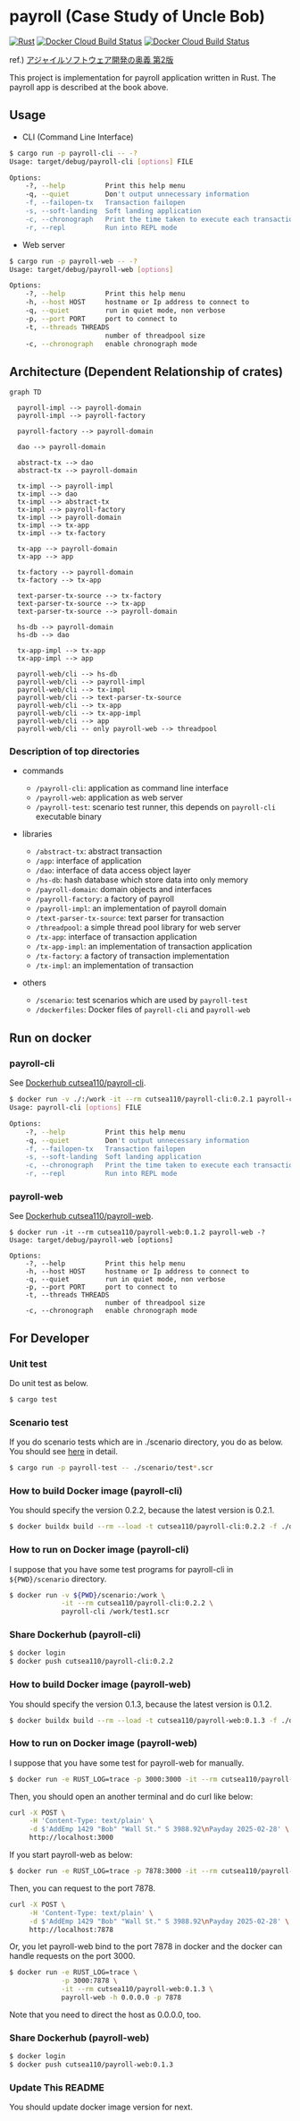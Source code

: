 # payroll (Case Study of Uncle Bob)

[![Rust](https://github.com/cutsea110/payroll/actions/workflows/rust.yml/badge.svg)](https://github.com/cutsea110/payroll/actions/workflows/rust.yml)
[![Docker Cloud Build Status](https://img.shields.io/docker/pulls/cutsea110/payroll-cli?label=payroll-cli&logo=docker)](https://hub.docker.com/repository/docker/cutsea110/payroll-cli/general)
[![Docker Cloud Build Status](https://img.shields.io/docker/pulls/cutsea110/payroll-web?label=payroll-web&logo=docker)](https://hub.docker.com/repository/docker/cutsea110/payroll-web/general)

ref.) [アジャイルソフトウェア開発の奥義 第2版](https://www.amazon.co.jp/dp/4797347783)

This project is implementation for payroll application written in Rust.
The payroll app is described at the book above.

## Usage

* CLI (Command Line Interface)

```bash
$ cargo run -p payroll-cli -- -?
Usage: target/debug/payroll-cli [options] FILE

Options:
    -?, --help          Print this help menu
    -q, --quiet         Don't output unnecessary information
    -f, --failopen-tx   Transaction failopen
    -s, --soft-landing  Soft landing application
    -c, --chronograph   Print the time taken to execute each transaction
    -r, --repl          Run into REPL mode
```

* Web server

```bash
$ cargo run -p payroll-web -- -?
Usage: target/debug/payroll-web [options]

Options:
    -?, --help          Print this help menu
    -h, --host HOST     hostname or Ip address to connect to
    -q, --quiet         run in quiet mode, non verbose
    -p, --port PORT     port to connect to
    -t, --threads THREADS
                        number of threadpool size
    -c, --chronograph   enable chronograph mode
```

## Architecture (Dependent Relationship of crates)

```mermaid
graph TD

  payroll-impl --> payroll-domain
  payroll-impl --> payroll-factory

  payroll-factory --> payroll-domain

  dao --> payroll-domain

  abstract-tx --> dao
  abstract-tx --> payroll-domain

  tx-impl --> payroll-impl
  tx-impl --> dao
  tx-impl --> abstract-tx
  tx-impl --> payroll-factory
  tx-impl --> payroll-domain
  tx-impl --> tx-app
  tx-impl --> tx-factory

  tx-app --> payroll-domain
  tx-app --> app

  tx-factory --> payroll-domain
  tx-factory --> tx-app

  text-parser-tx-source --> tx-factory
  text-parser-tx-source --> tx-app
  text-parser-tx-source --> payroll-domain

  hs-db --> payroll-domain
  hs-db --> dao
  
  tx-app-impl --> tx-app
  tx-app-impl --> app

  payroll-web/cli --> hs-db
  payroll-web/cli --> payroll-impl
  payroll-web/cli --> tx-impl
  payroll-web/cli --> text-parser-tx-source
  payroll-web/cli --> tx-app
  payroll-web/cli --> tx-app-impl
  payroll-web/cli --> app
  payroll-web/cli -- only payroll-web --> threadpool
```

### Description of top directories

- commands
  - `/payroll-cli`: application as command line interface
  - `/payroll-web`:  application as web server
  - `/payroll-test`: scenario test runner, this depends on `payroll-cli` executable binary

- libraries
  - `/abstract-tx`: abstract transaction
  - `/app`: interface of application
  - `/dao`: interface of data access object layer
  - `/hs-db`: hash database which store data into only memory
  - `/payroll-domain`: domain objects and interfaces
  - `/payroll-factory`: a factory of payroll
  - `/payroll-impl`: an implementation of payroll domain
  - `/text-parser-tx-source`: text parser for transaction
  - `/threadpool`: a simple thread pool library for web server
  - `/tx-app`: interface of transaction application
  - `/tx-app-impl`: an implementation of transaction application
  - `/tx-factory`: a factory of transaction implementation
  - `/tx-impl`: an implementation of transaction

- others
  - `/scenario`: test scenarios which are used by `payroll-test`
  - `/dockerfiles`: Docker files of `payroll-cli` and `payroll-web`

## Run on docker

### payroll-cli

See [Dockerhub cutsea110/payroll-cli](https://hub.docker.com/repository/docker/cutsea110/payroll-cli).

```bash
$ docker run -v ./:/work -it --rm cutsea110/payroll-cli:0.2.1 payroll-cli -?
Usage: payroll-cli [options] FILE

Options:
    -?, --help          Print this help menu
    -q, --quiet         Don't output unnecessary information
    -f, --failopen-tx   Transaction failopen
    -s, --soft-landing  Soft landing application
    -c, --chronograph   Print the time taken to execute each transaction
    -r, --repl          Run into REPL mode
```

### payroll-web

See [Dockerhub cutsea110/payroll-web](https://hub.docker.com/repository/docker/cutsea110/payroll-web).

```
$ docker run -it --rm cutsea110/payroll-web:0.1.2 payroll-web -?
Usage: target/debug/payroll-web [options]

Options:
    -?, --help          Print this help menu
    -h, --host HOST     hostname or Ip address to connect to
    -q, --quiet         run in quiet mode, non verbose
    -p, --port PORT     port to connect to
    -t, --threads THREADS
                        number of threadpool size
    -c, --chronograph   enable chronograph mode
```

## For Developer

### Unit test

Do unit test as below.

```bash
$ cargo test
```

### Scenario test

If you do scenario tests which are in ./scenario directory, you do as below.
You should see [here](payroll-test/README.md) in detail.

```bash
$ cargo run -p payroll-test -- ./scenario/test*.scr
```

### How to build Docker image (payroll-cli)

You should specify the version 0.2.2, because the latest version is 0.2.1.

```bash
$ docker buildx build --rm --load -t cutsea110/payroll-cli:0.2.2 -f ./dockerfiles/Dockerfile.cli .
```
### How to run on Docker image (payroll-cli)

I suppose that you have some test programs for payroll-cli in `${PWD}/scenario` directory.

```bash
$ docker run -v ${PWD}/scenario:/work \
             -it --rm cutsea110/payroll-cli:0.2.2 \
             payroll-cli /work/test1.scr
```

### Share Dockerhub (payroll-cli)

```bash
$ docker login
$ docker push cutsea110/payroll-cli:0.2.2
```

### How to build Docker image (payroll-web)

You should specify the version 0.1.3, because the latest version is 0.1.2.

```bash
$ docker buildx build --rm --load -t cutsea110/payroll-web:0.1.3 -f ./dockerfiles/Dockerfile.web .
```
### How to run on Docker image (payroll-web)

I suppose that you have some test for payroll-web for manually.

```bash
$ docker run -e RUST_LOG=trace -p 3000:3000 -it --rm cutsea110/payroll-web:0.1.3
```

Then, you should open an another terminal and do curl like below:

```bash
curl -X POST \
     -H 'Content-Type: text/plain' \
     -d $'AddEmp 1429 "Bob" "Wall St." S 3988.92\nPayday 2025-02-28' \
     http://localhost:3000
```

If you start payroll-web as below:

```bash
$ docker run -e RUST_LOG=trace -p 7878:3000 -it --rm cutsea110/payroll-web:0.1.3
```

Then, you can request to the port 7878.

```bash
curl -X POST \
     -H 'Content-Type: text/plain' \
     -d $'AddEmp 1429 "Bob" "Wall St." S 3988.92\nPayday 2025-02-28' \
     http://localhost:7878
```

Or, you let payroll-web bind to the port 7878 in docker and the docker can handle requests on the port 3000.

```bash
$ docker run -e RUST_LOG=trace \
             -p 3000:7878 \
             -it --rm cutsea110/payroll-web:0.1.3 \
             payroll-web -h 0.0.0.0 -p 7878
```

Note that you need to direct the host as 0.0.0.0, too.


### Share Dockerhub (payroll-web)

```bash
$ docker login
$ docker push cutsea110/payroll-web:0.1.3
```

### Update This README

You should update docker image version for next.
